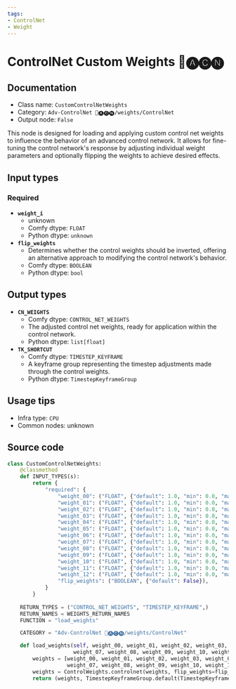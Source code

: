 ```yaml
---
tags:
- ControlNet
- Weight
---
```


# ControlNet Custom Weights 🛂🅐🅒🅝
## Documentation
- Class name: `CustomControlNetWeights`
- Category: `Adv-ControlNet 🛂🅐🅒🅝/weights/ControlNet`
- Output node: `False`

This node is designed for loading and applying custom control net weights to influence the behavior of an advanced control network. It allows for fine-tuning the control network's response by adjusting individual weight parameters and optionally flipping the weights to achieve desired effects.
## Input types
### Required
- **`weight_i`**
    - unknown
    - Comfy dtype: `FLOAT`
    - Python dtype: `unknown`
- **`flip_weights`**
    - Determines whether the control weights should be inverted, offering an alternative approach to modifying the control network's behavior.
    - Comfy dtype: `BOOLEAN`
    - Python dtype: `bool`
## Output types
- **`CN_WEIGHTS`**
    - Comfy dtype: `CONTROL_NET_WEIGHTS`
    - The adjusted control net weights, ready for application within the control network.
    - Python dtype: `list[float]`
- **`TK_SHORTCUT`**
    - Comfy dtype: `TIMESTEP_KEYFRAME`
    - A keyframe group representing the timestep adjustments made through the control weights.
    - Python dtype: `TimestepKeyframeGroup`
## Usage tips
- Infra type: `CPU`
- Common nodes: unknown


## Source code
```python
class CustomControlNetWeights:
    @classmethod
    def INPUT_TYPES(s):
        return {
            "required": {
                "weight_00": ("FLOAT", {"default": 1.0, "min": 0.0, "max": 10.0, "step": 0.001}, ),
                "weight_01": ("FLOAT", {"default": 1.0, "min": 0.0, "max": 10.0, "step": 0.001}, ),
                "weight_02": ("FLOAT", {"default": 1.0, "min": 0.0, "max": 10.0, "step": 0.001}, ),
                "weight_03": ("FLOAT", {"default": 1.0, "min": 0.0, "max": 10.0, "step": 0.001}, ),
                "weight_04": ("FLOAT", {"default": 1.0, "min": 0.0, "max": 10.0, "step": 0.001}, ),
                "weight_05": ("FLOAT", {"default": 1.0, "min": 0.0, "max": 10.0, "step": 0.001}, ),
                "weight_06": ("FLOAT", {"default": 1.0, "min": 0.0, "max": 10.0, "step": 0.001}, ),
                "weight_07": ("FLOAT", {"default": 1.0, "min": 0.0, "max": 10.0, "step": 0.001}, ),
                "weight_08": ("FLOAT", {"default": 1.0, "min": 0.0, "max": 10.0, "step": 0.001}, ),
                "weight_09": ("FLOAT", {"default": 1.0, "min": 0.0, "max": 10.0, "step": 0.001}, ),
                "weight_10": ("FLOAT", {"default": 1.0, "min": 0.0, "max": 10.0, "step": 0.001}, ),
                "weight_11": ("FLOAT", {"default": 1.0, "min": 0.0, "max": 10.0, "step": 0.001}, ),
                "weight_12": ("FLOAT", {"default": 1.0, "min": 0.0, "max": 10.0, "step": 0.001}, ),
                "flip_weights": ("BOOLEAN", {"default": False}),
            }
        }
    
    RETURN_TYPES = ("CONTROL_NET_WEIGHTS", "TIMESTEP_KEYFRAME",)
    RETURN_NAMES = WEIGHTS_RETURN_NAMES
    FUNCTION = "load_weights"

    CATEGORY = "Adv-ControlNet 🛂🅐🅒🅝/weights/ControlNet"

    def load_weights(self, weight_00, weight_01, weight_02, weight_03, weight_04, weight_05, weight_06, 
                     weight_07, weight_08, weight_09, weight_10, weight_11, weight_12, flip_weights):
        weights = [weight_00, weight_01, weight_02, weight_03, weight_04, weight_05, weight_06, 
                   weight_07, weight_08, weight_09, weight_10, weight_11, weight_12]
        weights = ControlWeights.controlnet(weights, flip_weights=flip_weights)
        return (weights, TimestepKeyframeGroup.default(TimestepKeyframe(control_weights=weights)))

```
